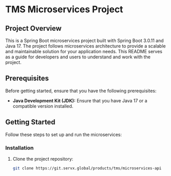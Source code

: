 # TMS Microservices Project

## Project Overview

This is a Spring Boot microservices project built with Spring Boot 3.0.11 and Java 17. The project follows microservices architecture to provide a scalable and maintainable solution for your application needs. This README serves as a guide for developers and users to understand and work with the project.

## Prerequisites

Before getting started, ensure that you have the following prerequisites:

- **Java Development Kit (JDK):** Ensure that you have Java 17 or a compatible version installed.

## Getting Started

Follow these steps to set up and run the microservices:

### Installation

1. Clone the project repository:

   ```bash
   git clone https://git.servx.global/products/tms/microservices-api
